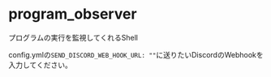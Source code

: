 # program_observer
プログラムの実行を監視してくれるShell

config.ymlの`SEND_DISCORD_WEB_HOOK_URL: ""`に送りたいDiscordのWebhookを入力してください。
